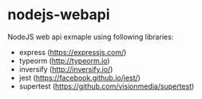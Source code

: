 # nodejs-webapi
NodeJS web api exmaple using following libraries:
* express (https://expressjs.com/)
* typeorm (http://typeorm.io)
* inversify (http://inversify.io/)
* jest (https://facebook.github.io/jest/)
* supertest (https://github.com/visionmedia/supertest)